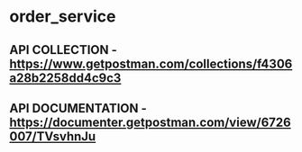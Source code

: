 # order_service
## API COLLECTION - https://www.getpostman.com/collections/f4306a28b2258dd4c9c3
## API DOCUMENTATION - https://documenter.getpostman.com/view/6726007/TVsvhnJu

